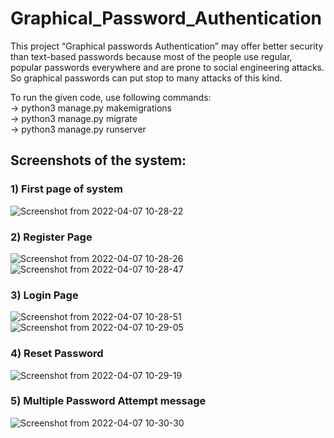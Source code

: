 # Graphical_Password_Authentication

This project “Graphical passwords Authentication” may offer better security than text-based passwords because most of the people use regular, popular passwords everywhere and are prone to social engineering attacks. So graphical passwords can put stop to many attacks of this kind.<br>

To run the given code, use following commands: <br>
-> python3 manage.py makemigrations <br>
-> python3 manage.py migrate<br>
-> python3 manage.py runserver<br>

## Screenshots of the system:
 ### 1) First page of system
 ![Screenshot from 2022-04-07 10-28-22](https://user-images.githubusercontent.com/69305743/163010626-7f20798b-032d-4b6b-b9be-09c8cff94189.png)
 ### 2) Register Page
![Screenshot from 2022-04-07 10-28-26](https://user-images.githubusercontent.com/69305743/163010935-30160ab4-4957-41fe-ac1b-ea3fc2908ef6.png)
![Screenshot from 2022-04-07 10-28-47](https://user-images.githubusercontent.com/69305743/163011019-1a74bb98-b1e9-4502-879f-13cbec29181a.png)
### 3) Login Page
![Screenshot from 2022-04-07 10-28-51](https://user-images.githubusercontent.com/69305743/163011125-6fb7f25b-f79e-4b80-b6c0-c3fc06e3a140.png)
![Screenshot from 2022-04-07 10-29-05](https://user-images.githubusercontent.com/69305743/163011158-5fe64c92-c277-4a92-9bf2-855495165941.png)
### 4) Reset Password
![Screenshot from 2022-04-07 10-29-19](https://user-images.githubusercontent.com/69305743/163011260-70305379-936e-45a8-8b6c-74784878c0f0.png)
### 5) Multiple Password Attempt message
![Screenshot from 2022-04-07 10-30-30](https://user-images.githubusercontent.com/69305743/163011362-717e084c-bae0-4a3c-b1e8-1a2d633d8431.png)

